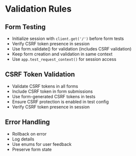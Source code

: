 # Validation Rules
## Form Testing
- Initialize session with `client.get('/')` before form tests
- Verify CSRF token presence in session
- Use form.validate() for validation (includes CSRF validation)
- Keep form creation and validation in same context
- Use `app.test_request_context()` for session access

## CSRF Token Validation
- Validate CSRF tokens in all forms
- Include CSRF token in form submissions
- Use form-generated CSRF tokens in tests
- Ensure CSRF protection is enabled in test config
- Verify CSRF token presence in session

## Error Handling
- Rollback on error
- Log details
- Use enums for user feedback
- Preserve form state

